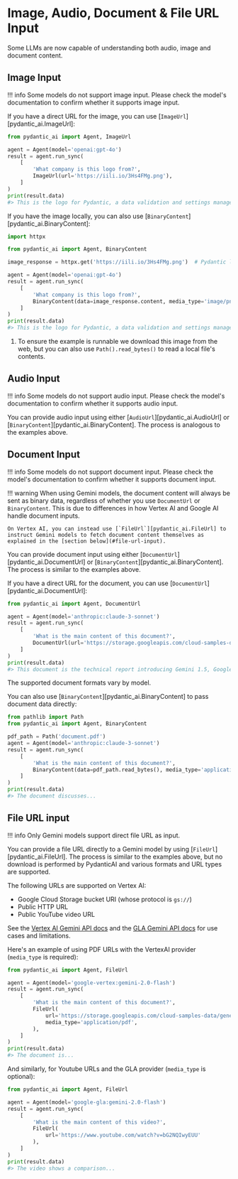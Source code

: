 # Image, Audio, Document & File URL Input

Some LLMs are now capable of understanding both audio, image and document content.

## Image Input

!!! info
    Some models do not support image input. Please check the model's documentation to confirm whether it supports image input.

If you have a direct URL for the image, you can use [`ImageUrl`][pydantic_ai.ImageUrl]:

```py {title="main.py" test="skip" lint="skip"}
from pydantic_ai import Agent, ImageUrl

agent = Agent(model='openai:gpt-4o')
result = agent.run_sync(
    [
        'What company is this logo from?',
        ImageUrl(url='https://iili.io/3Hs4FMg.png'),
    ]
)
print(result.data)
#> This is the logo for Pydantic, a data validation and settings management library in Python.
```

If you have the image locally, you can also use [`BinaryContent`][pydantic_ai.BinaryContent]:

```py {title="main.py" test="skip" lint="skip"}
import httpx

from pydantic_ai import Agent, BinaryContent

image_response = httpx.get('https://iili.io/3Hs4FMg.png')  # Pydantic logo

agent = Agent(model='openai:gpt-4o')
result = agent.run_sync(
    [
        'What company is this logo from?',
        BinaryContent(data=image_response.content, media_type='image/png'),  # (1)!
    ]
)
print(result.data)
#> This is the logo for Pydantic, a data validation and settings management library in Python.
```

1. To ensure the example is runnable we download this image from the web, but you can also use `Path().read_bytes()` to read a local file's contents.

## Audio Input

!!! info
    Some models do not support audio input. Please check the model's documentation to confirm whether it supports audio input.

You can provide audio input using either [`AudioUrl`][pydantic_ai.AudioUrl] or [`BinaryContent`][pydantic_ai.BinaryContent]. The process is analogous to the examples above.

## Document Input

!!! info
    Some models do not support document input. Please check the model's documentation to confirm whether it supports document input.

!!! warning
    When using Gemini models, the document content will always be sent as binary data, regardless of whether you use `DocumentUrl` or `BinaryContent`. This is due to differences in how Vertex AI and Google AI handle document inputs.

    On Vertex AI, you can instead use [`FileUrl`][pydantic_ai.FileUrl] to instruct Gemini models to fetch document content themselves as explained in the [section below](#file-url-input).

You can provide document input using either [`DocumentUrl`][pydantic_ai.DocumentUrl] or [`BinaryContent`][pydantic_ai.BinaryContent]. The process is similar to the examples above.

If you have a direct URL for the document, you can use [`DocumentUrl`][pydantic_ai.DocumentUrl]:

```py {title="main.py" test="skip" lint="skip"}
from pydantic_ai import Agent, DocumentUrl

agent = Agent(model='anthropic:claude-3-sonnet')
result = agent.run_sync(
    [
        'What is the main content of this document?',
        DocumentUrl(url='https://storage.googleapis.com/cloud-samples-data/generative-ai/pdf/2403.05530.pdf'),
    ]
)
print(result.data)
#> This document is the technical report introducing Gemini 1.5, Google's latest large language model...
```

The supported document formats vary by model.

You can also use [`BinaryContent`][pydantic_ai.BinaryContent] to pass document data directly:

```py {title="main.py" test="skip" lint="skip"}
from pathlib import Path
from pydantic_ai import Agent, BinaryContent

pdf_path = Path('document.pdf')
agent = Agent(model='anthropic:claude-3-sonnet')
result = agent.run_sync(
    [
        'What is the main content of this document?',
        BinaryContent(data=pdf_path.read_bytes(), media_type='application/pdf'),
    ]
)
print(result.data)
#> The document discusses...
```

## File URL input

!!! info
    Only Gemini models support direct file URL as input.

You can provide a file URL directly to a Gemini model by using [`FileUrl`][pydantic_ai.FileUrl]. The process is similar to the examples above, but no download is performed by PydanticAI and various formats and URL types are supported.

The following URLs are supported on Vertex AI:

- Google Cloud Storage bucket URI (whose protocol is `gs://`)
- Public HTTP URL
- Public YouTube video URL

See the [Vertex AI Gemini API docs](https://cloud.google.com/vertex-ai/generative-ai/docs/model-reference/inference#filedata) and the [GLA Gemini API docs](https://ai.google.dev/api/caching#FileData) for use cases and limitations.

Here's an example of using PDF URLs with the VertexAI provider (`media_type` is required):

```py {title="main.py" test="skip" lint="skip"}
from pydantic_ai import Agent, FileUrl

agent = Agent(model='google-vertex:gemini-2.0-flash')
result = agent.run_sync(
    [
        'What is the main content of this document?',
        FileUrl(
            url='https://storage.googleapis.com/cloud-samples-data/generative-ai/pdf/2403.05530.pdf',
            media_type='application/pdf',
        ),
    ]
)
print(result.data)
#> The document is...
```

And similarly, for Youtube URLs and the GLA provider (`media_type` is optional):

```py {title="main.py" test="skip" lint="skip"}
from pydantic_ai import Agent, FileUrl

agent = Agent(model='google-gla:gemini-2.0-flash')
result = agent.run_sync(
    [
        'What is the main content of this video?',
        FileUrl(
            url='https://www.youtube.com/watch?v=bG2NQIwyEUU'
        ),
    ]
)
print(result.data)
#> The video shows a comparison...
```
